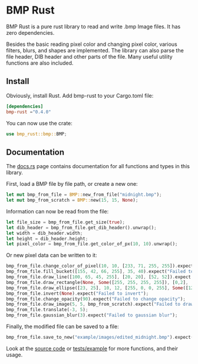 # BMP Rust
BMP Rust is a pure rust library to read and write .bmp Image files. It has zero dependencies.

Besides the basic reading pixel color and changing pixel color, various filters, blurs, and shapes are implemented. The library can also parse the file header, DIB header and other parts of the file. Many useful utility functions are also included.

## Install
Obviously, install Rust. Add bmp-rust to your Cargo.toml file:

```toml
[dependencies]
bmp-rust ="0.4.0"
```

You can now use the crate:

```rust
use bmp_rust::bmp::BMP;
```

## Documentation
The [docs.rs](https://docs.rs/bmp-rust/latest/bmp_rust/bmp/index.html) page contains documentation for all functions and types in this library.

First, load a BMP file by file path, or create a new one:
```rust
let mut bmp_from_file = BMP::new_from_file("midnight.bmp");
let mut bmp_from_scratch = BMP::new(15, 15, None);
```

Information can now be read from the file:
```rust
let file_size = bmp_from_file.get_size(true);
let dib_header = bmp_from_file.get_dib_header().unwrap();
let width = dib_header.width;
let height = dib_header.height;
let pixel_color = bmp_from_file.get_color_of_px(10, 10).unwrap();
```

Or new pixel data can be written to it:
```rust
bmp_from_file.change_color_of_pixel(10, 10, [233, 71, 255, 255]).expect("Failed to change color of pixel");
bmp_from_file.fill_bucket([155, 42, 66, 255], 35, 40).expect("Failed to bucket fill");
bmp_from_file.draw_line([100, 65, 45, 255], [20, 20], [52, 52]).expect("Failed to draw line");
bmp_from_file.draw_rectangle(None, Some([255, 255, 255, 255]), [0,2], [15,11]).expect("Failed to draw rect");
bmp_from_file.draw_ellipse([23, 25], 10, 12, [255, 0, 0, 255], Some([125, 64, 64, 255]), true).expect("Failed to draw ellipse");
bmp_from_file.invert(None).expect("Failed to invert");
bmp_from_file.change_opacity(90).expect("Failed to change opacity");
bmp_from_file.draw_image(5, 5, bmp_from_scratch).expect("Failed to draw image");
bmp_from_file.translate(-3, 5);
bmp_from_file.gaussian_blur(3).expect("Failed to gaussian blur");
```

Finally, the modified file can be saved to a file:
```rust
bmp_from_file.save_to_new("example/images/edited_midnight.bmp").expect("Failed to write to file");
```

Look at the [source code](src/bmp.rs) or [tests/example](example/main.rs) for more functions, and their usage.
